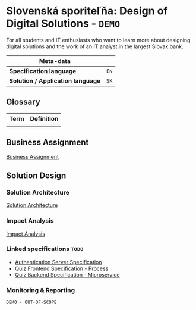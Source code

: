 # Slovenská sporiteľňa: Design of Digital Solutions - `DEMO`
For all students and IT enthusiasts who want to learn more about designing digital solutions and the work of an IT analyst in the largest Slovak bank.

| Meta-data                                        |                 |
| ------------------------------------------------ | --------------- |
| **Specification language**                       | `EN`            |
| **Solution / Application language**              | `SK`            |

## Glossary
| Term | Definition |
| ---- | ---------- |
|      |            |

## Business Assignment
[Business Assignment](business_assignment/business_assignment.md)

## Solution Design

### Solution Architecture
[Solution Architecture](solution_design/solution_architecture/solution_architecture.md)

### Impact Analysis
[Impact Analysis](solution_design/impact_analysis/impact_analysis.md)

### Linked specifications `TODO`
- [Authentication Server Specification](specifications/authentication_server_spec/authentication_server.md)
- [Quiz Frontend Specification - Process](specifications/quiz_frontend_spec/quiz_frontend_spec.md)
- [Quiz Backend Specification - Microservice](specifications/quiz_backend_spec/quiz_backend_spec.md)

### Monitoring & Reporting
`DEMO - OUT-OF-SCOPE`